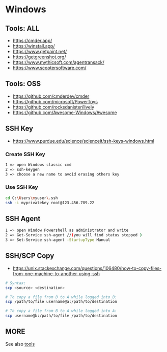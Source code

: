# Windows

## Tools: ALL

-   <https://cmder.app/>
-   <https://winstall.app/>
-   <https://www.getpaint.net/>
-   <https://getgreenshot.org/>
-   <https://www.mythicsoft.com/agentransack/>
-   <https://www.scootersoftware.com/>

## Tools: OSS

-   <https://github.com/cmderdev/cmder>
-   <https://github.com/microsoft/PowerToys>
-   <https://github.com/rocksdanister/lively>
-   <https://github.com/Awesome-Windows/Awesome>

## SSH Key

-   <https://www.purdue.edu/science/scienceit/ssh-keys-windows.html>

### Create SSH Key

```bash
1 => open Windows classic cmd
2 => ssh-keygen
3 => choose a new name to avoid erasing others key
```

### Use SSH Key

```bash
cd C:\Users\myuser\.ssh
ssh -i myprivatekey root@123.456.789.22
```

## SSH Agent

```bash
1 => open Window Powershell as administrator and write
2 => Get-Service ssh-agent //(you will find status stopped )
3 => Set-Service ssh-agent -StartupType Manual
```

## SSH/SCP Copy

-   <https://unix.stackexchange.com/questions/106480/how-to-copy-files-from-one-machine-to-another-using-ssh>

```bash
# Syntax:
scp <source> <destination>

# To copy a file from B to A while logged into B:
scp /path/to/file username@a:/path/to/destination

# To copy a file from B to A while logged into A:
scp username@b:/path/to/file /path/to/destination
```

## MORE

See also [tools](https://github.com/pegaltier/utils-dev/blob/master/utils-tools.md)
